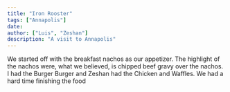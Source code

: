 ```yaml
---
title: "Iron Rooster"
tags: ["Annapolis"]
date: 
author: ["Luis", "Zeshan"]
description: "A visit to Annapolis"
---
```


We started off with the breakfast nachos as our appetizer. The highlight of the nachos were, what we believed, is chipped beef gravy over the nachos. I had the Burger Burger and Zeshan had the Chicken and Waffles. We had a hard time finishing the food
